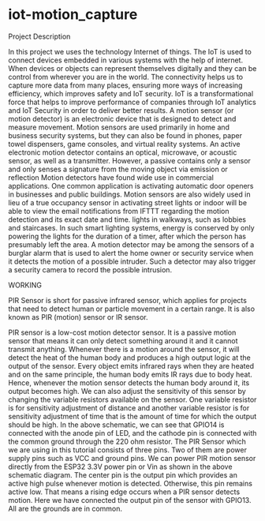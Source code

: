 # iot-motion_capture



Project Description

In this project we uses the technology Internet of things. The IoT is used to connect devices embedded in various systems with the help of internet. When devices or objects can represent themselves digitally and they can be control from wherever you are in the world. The connectivity helps us to capture more data from many places, ensuring more ways of increasing efficiency, which improves safety and IoT security. IoT is a transformational force that helps to improve performance of companies through IoT analytics and IoT Security in order to deliver better results.
A motion sensor (or motion detector) is an electronic device that is designed to detect and measure movement. Motion sensors are used primarily in home and business security systems, but they can also be found in phones, paper towel dispensers, game consoles, and virtual reality systems. An active electronic motion detector contains an optical, microwave, or acoustic sensor, as well as a transmitter. However, a passive contains only a sensor and only senses a signature from the moving object via emission or reflection Motion detectors have found wide use in commercial applications. One common application is activating automatic door openers in businesses and public buildings. Motion sensors are also widely used in lieu of a true occupancy sensor in activating street lights or indoor will be able to view the email notifications from IFTTT regarding the motion detection and its exact date and time. lights in walkways, such as lobbies and staircases. In such smart lighting systems, energy is conserved by only powering the lights for the duration of a timer, after which the person has presumably left the area. A motion detector may be among the sensors of a burglar alarm that is used to alert the home owner or security service when it detects the motion of a possible intruder. Such a detector may also trigger a security camera to record the possible intrusion.

WORKING

PIR Sensor is short for passive infrared sensor, which applies for projects that need to detect human or particle movement in a certain range. It is also known as PIR (motion) sensor or IR sensor.

PIR sensor is a low-cost motion detector sensor. It is a passive motion sensor that means it can only detect something around it and it cannot transmit anything. Whenever there is a motion around the sensor, it will detect the heat of the human body and produces a high output logic  at the output of the sensor. Every object emits infrared rays when they are heated and on the same principle, the human body emits IR rays due to body heat. Hence, whenever the motion sensor detects the human body around it, its output becomes high. We can also adjust the sensitivity of this sensor by changing the variable resistors available on the sensor. One variable resistor is for sensitivity adjustment of distance and another variable resistor is for sensitivity adjustment of time that is the amount of time for which the output should be high.
In the above schematic, we can see that GPIO14 is connected with the anode pin of LED, and the cathode pin is connected with the common ground through the 220 ohm resistor.
The PIR Sensor which we are using in this tutorial consists of three pins. Two of them are power supply pins such as VCC and ground pins. We can power PIR motion sensor directly from the ESP32 3.3V power pin or Vin as shown in the above schematic diagram. The center pin is the output pin which provides an active high pulse whenever motion is detected. Otherwise, this pin remains active low. That means a rising edge occurs when a PIR sensor detects motion. Here we have connected the output pin of the sensor with GPIO13. All are the grounds are in common.

